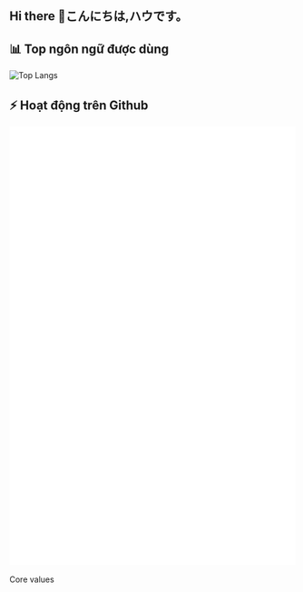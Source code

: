 ## Hi there 👋こんにちは,ハウです。

<!--
**aimachinius/aimachinius** is a ✨ _special_ ✨ repository because its `README.md` (this file) appears on your GitHub profile.

Here are some ideas to get you started:

- 🔭 I’m currently working on ...
- 🌱 I’m currently learning ...
- 👯 I’m looking to collaborate on ...
- 🤔 I’m looking for help with ...
- 💬 Ask me about ...
 - How to reach me:📫
- 😄 Pronouns: ...
- ⚡ Fun fact: ...
-->
<!---->
## 📊 Top ngôn ngữ được dùng
![Top Langs](https://github-readme-stats.vercel.app/api/top-langs/?username=aimachinius&layout=compact&langs_count=10&hide_progress=false&theme=default)

## ⚡ Hoạt động trên Github
![Metrics](metrics.svg)




Core values
